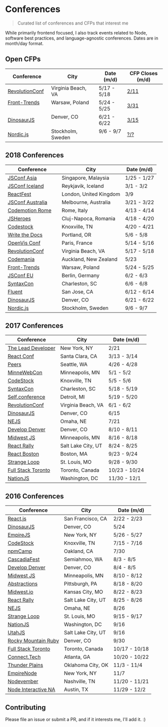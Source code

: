 # Conferences

> Curated list of conferences and CFPs that interest me

While primarily frontend focused, I also track events related to Node, software best practices, and language-agnostic conferences. Dates are in month/day format.

## Open CFPs

Conference                | City                   | Date (m/d)    | CFP Closes (m/d)
------------------------- | ---------------------- | ------------- | -------------
[RevolutionConf][42]      | Virginia Beach, VA     | 5/17 - 5/18   | [2/11][43]
[Front-Trends][67]        | Warsaw, Poland         | 5/24 - 5/25   | [3/31][68]
[DinosaurJS][19]          | Denver, CO             | 6/21 - 6/22   | [3/15][69] 
[Nordic.js][65]           | Stockholm, Sweden      | 9/6 - 9/7     | [?/?][66]

## 2018 Conferences

Conference                | City                   | Date (m/d)
------------------------- | ---------------------- | -------------
[JSConf Asia][64]         | Singapore, Malaysia    | 1/25 - 1/27
[JSConf Iceland][52]      | Reykjavik, Iceland     | 3/1 - 3/2
[ReactFest][60]           | London, United Kingdom | 3/9
[JSConf Australia][53]    | Melbourne, Australia   | 3/21 - 3/22
[Codemotion Rome][62]     | Rome, Italy            | 4/13 - 4/14
[JSHeroes][50]            | Cluj-Napoca, Romania   | 4/18 - 4/20
[Codestock][20]           | Knoxville, TN          | 4/20 - 4/21
[Write the Docs][55]      | Portland, OR           | 5/6 - 5/8
[OpenVis Conf][58]        | Paris, France          | 5/14 - 5/16
[RevolutionConf][42]      | Virginia Beach, VA     | 5/17 - 5/18
[Codemania][49]           | Auckland, New Zealand  | 5/23
[Front-Trends][67]        | Warsaw, Poland         | 5/24 - 5/25
[JSConf EU][57]           | Berlin, Germany        | 6/2 - 6/3
[SyntaxCon][36]           | Charleston, SC         | 6/6 - 6/8
[Fluent][54]              | San Jose, CA           | 6/12 - 6/14
[DinosaurJS][19]          | Denver, CO             | 6/21 - 6/22
[Nordic.js][65]           | Stockholm, Sweden      | 9/6 - 9/7

## 2017 Conferences

Conference                | City                   | Date (m/d)
------------------------- | ---------------------- | -------------
[The Lead Developer][31]  | New York, NY           | 2/21
[React Conf][39]          | Santa Clara, CA        | 3/13 - 3/14
[Peers][34]               | Seattle, WA            | 4/26 - 4/28
[MinneWebCon][33]         | Minneapolis, MN        | 5/1 - 5/2
[CodeStock][20]           | Knoxville, TN          | 5/5 - 5/6
[SyntaxCon][36]           | Charleston, SC         | 5/18 - 5/19
[Self.conference][44]     | Detroit, MI            | 5/19 - 5/20
[RevolutionConf][2]       | Virginia Beach, VA     | 6/1 - 6/2
[DinosaurJS][19]          | Denver, CO             | 6/15
[NEJS][47]                | Omaha, NE              | 7/21
[Develop Denver][16]      | Denver, CO             | 8/10 - 8/11
[Midwest JS][21]          | Minneapolis, MN        | 8/16 - 8/18
[React Rally][24]         | Salt Lake City, UT     | 8/24 - 8/25
[React Boston][48]        | Boston, MA             | 9/23 - 9/24
[Strange Loop][27]        | St. Louis, MO          | 9/28 - 9/30
[Full Stack Toronto][40]  | Toronto, Canada        | 10/23 - 10/24
[NationJS][1]             | Washington, DC         | 11/30 - 12/1

## 2016 Conferences

Conference                | City                   | Date (m/d)
------------------------- | ---------------------- | -------------
[React.js][30]            | San Francisco, CA      | 2/22 - 2/23
[DinosaurJS][19]          | Denver, CO             | 5/24
[EmpireJS][23]            | New York, NY           | 5/26 - 5/27
[CodeStock][20]           | Knoxville, TN          | 7/15 - 7/16
[npmCamp][25]             | Oakland, CA            | 7/30
[CascadiaFest][15]        | Semiahmoo, WA          | 8/3 - 8/5
[Develop Denver][16]      | Denver, CO             | 8/4 - 8/5
[Midwest JS][21]          | Minneapolis, MN        | 8/10 - 8/12
[Abstractions][26]        | Pittsburgh, PA         | 8/18 - 8/20
[Midwest.io][17]          | Kansas City, MO        | 8/22 - 8/23
[React Rally][24]         | Salt Lake City, UT     | 8/25 - 8/26
[NEJS][18]                | Omaha, NE              | 8/26
[Strange Loop][27]        | St. Louis, MO          | 9/15 - 9/17
[NationJS][1]             | Washington, DC         | 9/16
[UtahJS][22]              | Salt Lake City, UT     | 9/16
[Rocky Mountain Ruby][32] | Denver, CO             | 9/30
[Full Stack Toronto][11]  | Toronto, Canada        | 10/17 - 10/18
[Connect.Tech][3]         | Atlanta, GA            | 10/20 - 10/22
[Thunder Plains][5]       | Oklahoma City, OK      | 11/3 - 11/4
[EmpireNode][28]          | New York, NY           | 11/7
[Nodevember][7]           | Nashville, TN          | 11/20 - 11/21
[Node Interactive NA][13] | Austin, TX             | 11/29 - 12/2

## Contributing

Please file an issue or submit a PR, and if it interests me, I'll add it. :)

[1]: http://nationjs.com/
[2]: https://2017.revolutionconf.com/
[3]: http://connect.tech/
[5]: http://thunderplainsconf.com/
[7]: http://nodevember.org/
[11]: http://fsto.co/
[13]: http://events.linuxfoundation.org/events/node-interactive
[15]: http://2016.cascadiafest.org/
[16]: https://developdenver.org/
[17]: https://midwest.io/
[18]: https://2016.nejsconf.com/
[19]: https://dinosaurjs.org/
[20]: http://www.codestock.org/
[21]: http://midwestjs.com/
[22]: https://conf.utahjs.com/
[23]: http://2016.empirejs.org/
[24]: http://www.reactrally.com/
[25]: http://npm.camp/
[26]: http://abstractions.io/
[27]: http://www.thestrangeloop.com/
[28]: http://empirenode.org/
[30]: http://conf.reactjs.com/
[31]: http://theleaddeveloper-ny.com/
[32]: https://rockymtnruby.com/
[33]: http://minnewebcon.org/
[34]: http://peersconf.com/
[36]: https://2018.syntaxcon.com/
[39]: http://conf.reactjs.org/
[40]: http://2017.fsto.co/
[41]: http://2017.fsto.co/speak/
[42]: https://revolutionconf.com/
[43]: https://sessionize.com/revolutionconf-2018/
[44]: http://selfconference.org/
[45]: https://www.thestrangeloop.com/cfp.html
[46]: https://developdenver.org/talks/new
[47]: https://2017.nejsconf.com/
[48]: http://www.reactboston.com/
[49]: http://codemania.io/
[50]: https://jsheroes.io/
[52]: https://2018.jsconf.is/
[53]: http://2018.jsconfau.com/
[54]: https://conferences.oreilly.com/fluent/fl-ca
[55]: http://www.writethedocs.org/conf/portland/2018/
[57]: https://2018.jsconf.eu/
[58]: http://www.openvisconf.com/
[59]: http://www.openvisconf.com/call-for-speakers/
[60]: https://reactfest.com/
[61]: https://docs.google.com/forms/d/e/1FAIpQLScACeKKR_21RSDcKUxfsjLd1jCCeq-QHxll78gF99rmQCcljA/viewform
[62]: https://rome2018.codemotionworld.com/
[63]: https://rome2018.codemotionworld.com/call-for-papers-guidelines/
[64]: https://2018.jsconf.asia/
[65]: http://nordicjs.com/
[66]: http://cfp.nordicjs.com/
[67]: https://2018.front-trends.com/
[68]: https://2018.front-trends.com/speaking-at-front-trends/
[69]: http://speak.dinosaurjs.org/events/2018
